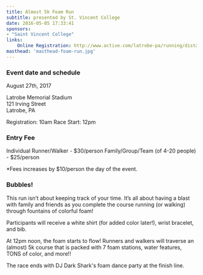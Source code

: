 ```yaml
---
title: Almost 5k Foam Run
subtitle: presented by St. Vincent College
date: 2016-05-05 17:33:41
sponsors:
- "Saint Vincent College"
links:
    Online Registration: http://www.active.com/latrobe-pa/running/distance-running-races/almost-5k-foam-run-2017
masthead: 'masthead-foam-run.jpg'
---
```


### Event date and schedule
August 27th, 2017

Latrobe Memorial Stadium  
121 Irving Street  
Latrobe, PA

Registration: 10am
Race Start: 12pm

### Entry Fee
Individual Runner/Walker - $30/person
Family/Group/Team (of 4-20 people) - $25/person

*Fees increases by $10/person the day of the event.


### Bubbles!
This run isn’t about keeping track of your time. It’s all about having a blast with family and friends as you complete the course running (or walking) through fountains of colorful foam!

Participants will receive a white shirt (for added color later!), wrist bracelet, and bib. 

At 12pm noon, the foam starts to flow! Runners and walkers will traverse an (almost) 5k course that is packed with 7 foam stations, water features, TONS of color, and more!!

The race ends with DJ Dark Shark's foam dance party at the finish line. 
